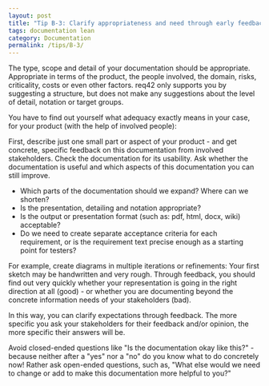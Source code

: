 ```yaml
---
layout: post
title: "Tip B-3: Clarify appropriateness and need through early feedback."
tags: documentation lean
category: Documentation
permalink: /tips/B-3/
---
```


The type, scope and detail of your documentation should be appropriate. Appropriate in terms of the product, the people involved, the domain, risks, criticality, costs or even other factors. req42 only supports you by suggesting a structure, but does not make any suggestions about the level of detail, notation or target groups.

You have to find out yourself what adequacy exactly means in your case, for your product (with the help of involved people):

First, describe just one small part or aspect of your product - and get concrete, specific feedback on this documentation from involved stakeholders. Check the documentation for its usability. Ask whether the documentation is useful and which aspects of this documentation you can still improve.

* Which parts of the documentation should we expand? Where can we shorten?
* Is the presentation, detailing and notation appropriate?
* Is the output or presentation format (such as: pdf, html, docx, wiki) acceptable?
* Do we need to create separate acceptance criteria for each requirement, or is the requirement text precise enough as a starting point for testers? 

For example, create diagrams in multiple iterations or refinements: Your first sketch may be handwritten and very rough. Through feedback, you should find out very quickly whether your representation is going in the right direction at all (good) - or whether you are documenting beyond the concrete information needs of your stakeholders (bad).

In this way, you can clarify expectations through feedback. The more specific you ask your stakeholders for their feedback and/or opinion, the more specific their answers will be.

Avoid closed-ended questions like "Is the documentation okay like this?" - because neither after a "yes" nor a "no" do you know what to do concretely now! Rather ask open-ended questions, such as, "What else would we need to change or add to make this documentation more helpful to you?"
